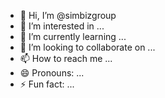 - 👋 Hi, I’m @simbizgroup
- 👀 I’m interested in ...
- 🌱 I’m currently learning ...
- 💞️ I’m looking to collaborate on ...
- 📫 How to reach me ...
- 😄 Pronouns: ...
- ⚡ Fun fact: ...

<!---
simbizgroup/simbizgroup is a ✨ special ✨ repository because its `README.md` (this file) appears on your GitHub profile.
You can click the Preview link to take a look at your changes.
--->
